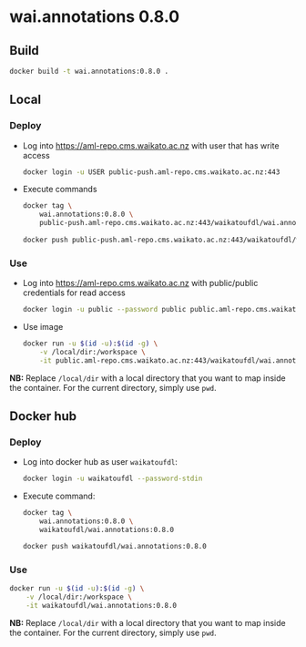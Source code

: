 # wai.annotations 0.8.0

## Build

```bash
docker build -t wai.annotations:0.8.0 .
```

## Local

### Deploy

* Log into https://aml-repo.cms.waikato.ac.nz with user that has write access

  ```bash
  docker login -u USER public-push.aml-repo.cms.waikato.ac.nz:443
  ```

* Execute commands

  ```bash
  docker tag \
      wai.annotations:0.8.0 \
      public-push.aml-repo.cms.waikato.ac.nz:443/waikatoufdl/wai.annotations:0.8.0
      
  docker push public-push.aml-repo.cms.waikato.ac.nz:443/waikatoufdl/wai.annotations:0.8.0
  ```

### Use

* Log into https://aml-repo.cms.waikato.ac.nz with public/public credentials for read access

  ```bash
  docker login -u public --password public public.aml-repo.cms.waikato.ac.nz:443
  ```

* Use image

  ```bash
  docker run -u $(id -u):$(id -g) \
      -v /local/dir:/workspace \
      -it public.aml-repo.cms.waikato.ac.nz:443/waikatoufdl/wai.annotations:0.8.0
  ```

**NB:** Replace `/local/dir` with a local directory that you want to map inside the container. 
For the current directory, simply use `pwd`.


## Docker hub

### Deploy

* Log into docker hub as user `waikatoufdl`:

  ```bash
  docker login -u waikatoufdl --password-stdin
  ```

* Execute command:

  ```bash
  docker tag \
      wai.annotations:0.8.0 \
      waikatoufdl/wai.annotations:0.8.0
  
  docker push waikatoufdl/wai.annotations:0.8.0
  ```

### Use

```bash
docker run -u $(id -u):$(id -g) \
    -v /local/dir:/workspace \
    -it waikatoufdl/wai.annotations:0.8.0
```

**NB:** Replace `/local/dir` with a local directory that you want to map inside the container. 
For the current directory, simply use `pwd`.

